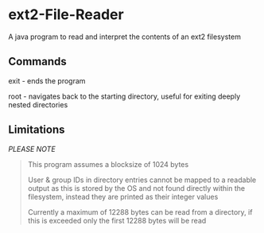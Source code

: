# ext2-File-Reader
A java program to read and interpret the contents of an ext2 filesystem

## Commands

exit - ends the program

root - navigates back to the starting directory, useful for exiting deeply nested directories

## Limitations

*PLEASE NOTE* 

>This program assumes a blocksize of 1024 bytes
>
>User & group IDs in directory entries cannot be mapped to a readable output as this is stored by the OS and not found directly within the filesystem, instead they are printed as their integer values
>
>Currently a maximum of 12288 bytes can be read from a directory, if this is exceeded only the first 12288 bytes will be read
